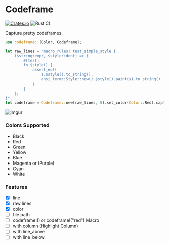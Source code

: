 # Codeframe

[![Crates.io][crates-badge]][crates-url]
![Rust CI](https://github.com/thewebdevel/codeframe/workflows/Rust%20CI/badge.svg)

[crates-badge]: https://img.shields.io/crates/v/codeframe.svg
[crates-url]: https://crates.io/crates/codeframe

Capture pretty codeframes.

```rust
use codeframe::{Color, Codeframe};

let raw_lines = "macro_rules! test_simple_style {
    ($string:expr, $style:ident) => {
        #[test]
        fn $style() {
            assert_eq!(
                s.$style().to_string(),
                ansi_term::Style::new().$style().paint(s).to_string()
            )
        }
    };
}";
let codeframe = Codeframe::new(raw_lines, 5).set_color(Color::Red).capture();
```

![Imgur](https://i.imgur.com/vJzKeCr.png)

### Colors Supported

- Black
- Red
- Green
- Yellow
- Blue
- Magenta or (Purple)
- Cyan
- White

### Features

- [x] line
- [x] raw lines
- [x] color
- [ ] file path
- [ ] codeframe!() or codeframe!("red") Macro
- [ ] with column (Highlight Column)
- [ ] with line_above
- [ ] with line_below
